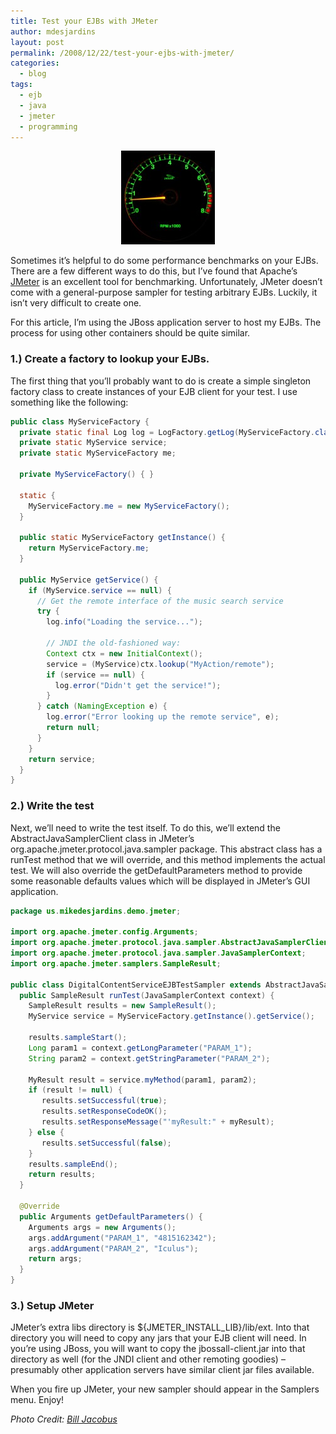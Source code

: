 ```yaml
---
title: Test your EJBs with JMeter
author: mdesjardins
layout: post
permalink: /2008/12/22/test-your-ejbs-with-jmeter/
categories:
  - blog
tags:
  - ejb
  - java
  - jmeter
  - programming
---
```

<center>
<img src="/assets/uploads/2008/12/jaguar-tachometer-150x150.jpg" width="150" height="150" />
</center>

Sometimes it&#8217;s helpful to do some performance benchmarks on your EJBs. There are a few different ways to do this, but I&#8217;ve found that Apache&#8217;s [JMeter][1] is an excellent tool for benchmarking. Unfortunately, JMeter doesn&#8217;t come with a general-purpose sampler for testing arbitrary EJBs. Luckily, it isn&#8217;t very difficult to create one.

For this article, I&#8217;m using the JBoss application server to host my EJBs. The process for using other containers should be quite similar.

### 1.) Create a factory to lookup your EJBs.

The first thing that you&#8217;ll probably want to do is create a simple singleton factory class to create instances of your EJB client for your test. I use something like the following:


```java
public class MyServiceFactory {
  private static final Log log = LogFactory.getLog(MyServiceFactory.class);
  private static MyService service;
  private static MyServiceFactory me;
 
  private MyServiceFactory() { }
 
  static {
    MyServiceFactory.me = new MyServiceFactory();
  }
 
  public static MyServiceFactory getInstance() {
    return MyServiceFactory.me;
  }
 
  public MyService getService() {
    if (MyService.service == null) {
      // Get the remote interface of the music search service
      try {
        log.info("Loading the service...");
 
        // JNDI the old-fashioned way:
        Context ctx = new InitialContext();
        service = (MyService)ctx.lookup("MyAction/remote");
        if (service == null) {
          log.error("Didn't get the service!");
        }
      } catch (NamingException e) {
        log.error("Error looking up the remote service", e);
        return null;
      }
    }
    return service;
  }
}
```


### 2.) Write the test

Next, we&#8217;ll need to write the test itself. To do this, we&#8217;ll extend the AbstractJavaSamplerClient class in JMeter&#8217;s org.apache.jmeter.protocol.java.sampler package. This abstract class has a runTest method that we will override, and this method implements the actual test. We will also override the getDefaultParameters method to provide some reasonable defaults values which will be displayed in JMeter&#8217;s GUI application.

``` java
package us.mikedesjardins.demo.jmeter;
 
import org.apache.jmeter.config.Arguments;
import org.apache.jmeter.protocol.java.sampler.AbstractJavaSamplerClient;
import org.apache.jmeter.protocol.java.sampler.JavaSamplerContext;
import org.apache.jmeter.samplers.SampleResult;
 
public class DigitalContentServiceEJBTestSampler extends AbstractJavaSamplerClient {
  public SampleResult runTest(JavaSamplerContext context) {
    SampleResult results = new SampleResult();
    MyService service = MyServiceFactory.getInstance().getService();
 
    results.sampleStart();
    Long param1 = context.getLongParameter("PARAM_1");
    String param2 = context.getStringParameter("PARAM_2");
 
    MyResult result = service.myMethod(param1, param2);
    if (result != null) {
       results.setSuccessful(true);
       results.setResponseCodeOK();
       results.setResponseMessage("'myResult:" + myResult);
    } else {
       results.setSuccessful(false);
    }
    results.sampleEnd();
    return results;
  }
 
  @Override
  public Arguments getDefaultParameters() {
    Arguments args = new Arguments();
    args.addArgument("PARAM_1", "4815162342");
    args.addArgument("PARAM_2", "Iculus");
    return args;
  }
}
```

### 3.) Setup JMeter

JMeter&#8217;s extra libs directory is ${JMETER\_INSTALL\_LIB}/lib/ext. Into that directory you will need to copy any jars that your EJB client will need. In you&#8217;re using JBoss, you will want to copy the jbossall-client.jar into that directory as well (for the JNDI client and other remoting goodies) &#8211; presumably other application servers have similar client jar files available.

When you fire up JMeter, your new sampler should appear in the Samplers menu. Enjoy!

*Photo Credit: [Bill Jacobus][2]*

 [1]: http://jakarta.apache.org/jmeter
 [2]: http://flickr.com/people/billjacobus1/